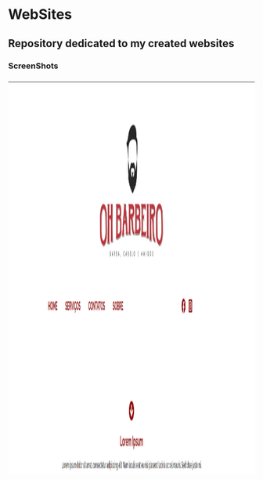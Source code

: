 # WebSites
<h2>Repository dedicated to my created websites</h2>

<h3>ScreenShots<h3>

<img src="/git_images/oh_barbeiro_header.png" width="800" height="800" style="background-size: contain;">

